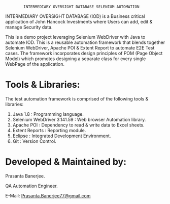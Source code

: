 
            INTERMEDIARY OVERSIGHT DATABASE SELENIUM AUTOMATION

INTERMEDIARY OVERSIGHT DATABASE (IOD) is a Business critical application of John Hancock Investments where Users can add, edit & manage Security data.

This is a demo project leveraging Selenium WebDriver with Java to automate IOD.
This is a reusable automation framework that blends together Selenium WebDriver, Apache POI & Extent Report to automate E2E Test cases.
The framework incorporates design principles of POM (Page Object Model) which promotes designing a separate class for every single WebPage of the application. 

Tools & Libraries:
====================
The test automation framework is comprised of the following tools & libraries:
1. Java 1.8 : Programming language.
2. Selenium WebDriver 3.141.59 : Web browser Automation library.
3. Apache POI : Dependency to read & write data to Excel sheets.
4. Extent Reports : Reporting module.
5. Eclipse : Integrated Development Environment.
6. Git : Version Control.

Developed & Maintained by:
============================
  Prasanta Banerjee.
  
  QA Automation Engineer.
  
  E-Mail: Prasanta.Banerjee77@gmail.com
